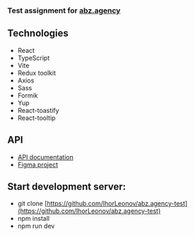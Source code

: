 ### Test assignment for [abz.agency](https://abz.agency/)

## Technologies

- React
- TypeScript
- Vite
- Redux toolkit
- Axios
- Sass
- Formik
- Yup
- React-toastify
- React-tooltip

## API

- [API documentation](https://apidocs.abz.dev/test_assignment_for_frontend_developer_api_documentation#)
- [Figma project](https://www.figma.com/file/ykJhQGVFGbQBEQZzuktwvm/TESTTASK---2022?node-id=581%3A0&mode=dev)

## Start development server:

- git clone [https://github.com/IhorLeonov/abz.agency-test](https://github.com/IhorLeonov/abz.agency-test)
- npm install
- npm run dev
